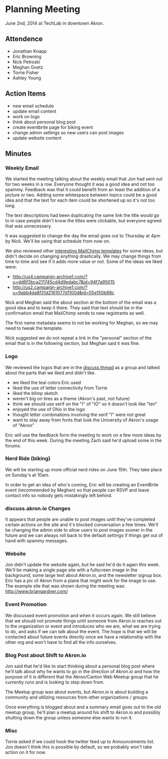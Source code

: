 # Planning Meeting
June 2nd, 2014 at TechLab in downtown Akron.

## Attendence

* Jonathan Knapp
* Eric Browning
* Nick Petroski
* Meghan Goetz
* Torrie Fisher
* Ashley Young

## Action Items

* new email schedule
* update email content
* work on logo
* think about personal blog post
* create eventbrite page for biking event
* change admin settings so new users can post images
* update website content

## Minutes
### Weekly Email

We started the meeting talking about the weekly email that Jon had sent out for
two weeks in a row. Everyone thought it was a good idea and not too spammy.
Feedback was that it could benefit from an least the addition of a picture or two.
Adding some whitespace between topics could be a good idea and that the text for
each item could be shortened up so it's not too long.

The text descriptions had been duplicating the same link the title would go to
in case people didn't know the titles were clickable, but everyone agreed that
was unnecessary.

It was suggested to change the day the email goes out to Thursday at 4pm by
Nick. We'll be using that schedule from now on.

We also reviewed other [interesting MailChimp templates](http://inspiration.mailchimp.com/)
for some ideas, but didn't decide on changing anything drastically. We may
change things from time to time and see if it adds more value or not. Some of the ideas we liked were:

* http://us4.campaign-archive1.com/?u=dd6f3bca211745cd4d9edabc7&id=94f7a95015
* http://us2.campaign-archive1.com/?u=9abb4da8f31d2161077d1100d&id=05e150b88c

Nick and Meghan said the about section at the bottom of the email was a good idea
and to keep it there. They said that text should be in the confirmation email that
MailChimp sends to new registrants as well.

The first name metadata seems to not be working for Meghan, so we may need
to tweak the template.

Nick suggested we do not repeat a link in the "personal" section of the email
that is in the following section, but Meghan said it was fine.

### Logo

We reviewed the logos that are in the [discuss thread](http://discuss.akron.io/t/seeking-logo-with-lack-of-comic-sans/69/19)
as a group and talked about the parts that we liked and didn't like.

* we liked the teal colors Eric used
* liked the use of letter connectivity from Torrie
* liked the blimp sketch
* weren't big on tires as a theme (Akron's past, not future)
* think we should use serif on the "I" of "IO" so it doesn't look like "ten"
* enjoyed the use of Ohio in the logo
* thought letter combinations involving the serif "I" were not great
* want to stay away from fonts that look the University of Akron's usage of "Akron"

Eric will use the feedback form the meeting to work on a few more ideas
by the end of this week. During the meeting Zach said he'd upload some in the forums.

### Nerd Ride (biking)

We will be starting up more official nerd rides on June 15th. They take place
on Sunday's at 10am.

In order to get an idea of who's coming, Eric will be creating an EventBrite
event (recommended by Meghan) so that people can RSVP and leave contact info
so nobody gets mistakingly left behind.

### discuss.akron.io Changes

It appears that people are unable to post images until they've completed
certain actions on the site and it's blocked conversation a few times. We'll
be changing the admin side to allow users to post images sooner in the future
and we can always roll back to the default settings if things get out of hand
with spammy messages.

### Website

Jon didn't update the website again, but he said he'd do it again this week.
We'll be making a single page site with a fullscreen image in the background,
some large text about Akron.io, and the newsletter signup box. Eric has a pic
of Akron from a plane that might work for the image to use. The example site
that was shown during the meeting was: http://www.briangardner.com/

### Event Promotion

We discussed event promotion and when it occurs again. We still believe that
we should not promote things until someone from Akron.io reaches out to the
organization or event and introduces who we are, what we are trying to do, and
asks if we can talk about the event. The hope is that we will be contacted
about future events directly once we have a relationship with the other org
and won't have to find all the info ourselves.

### Blog Post about Shift to Akron.io

Jon said that he'd like to start thinking about a personal blog post where
he'll talk about why he wants to go in the direction of Akron.io and how
the purpose of it is different that the Akron/Canton Web Meetup group that
he currently runs and is looking to step down from.

The Meetup group was about events, but Akron.io is about building a community
and utilizing resources from other organizations / groups.

Once everything is blogged about and a summary email goes out to the old
meetup group, he'll plan a meetup around his shift to Akron.io and possibly
shutting down the group unless someone else wants to run it.

### Misc

Torrie asked if we could hook the twitter feed up to Announcements list. Jon
doesn't think this is possible by default, so we probably won't take action on
it for now.
